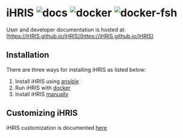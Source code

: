 # iHRIS ![docs](https://github.com/iHRIS/iHRIS/workflows/docs/badge.svg) ![docker](https://github.com/iHRIS/iHRIS/workflows/docker/badge.svg) ![docker-fsh](https://github.com/iHRIS/iHRIS/workflows/docker-fsh/badge.svg)

User and developer documentation is hosted at: [https://iHRIS.github.io/iHRIS](https://iHRIS.github.io/iHRIS)

## Installation

There are three ways for installing iHRIS as listed below:

1. Install iHRIS using [ansible](https://ihris.github.io/iHRIS/admin/ansible_installation/)
2. Run iHRIS with [docker](https://ihris.github.io/iHRIS/admin/docker/)
3. Install iHRIS [manually](https://ihris.github.io/iHRIS/admin/manual_install/)

## Customizing iHRIS

iHRIS customization is documented [here](https://ihris.github.io/iHRIS/dev/customization/)
